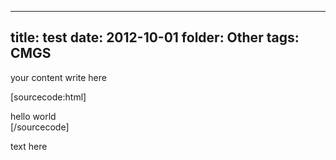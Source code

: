 -----------
title: test
date: 2012-10-01
folder: Other
tags: CMGS
--------

your content write here

[sourcecode:html]
<div id="demo">
hello world
</div>
[/sourcecode]

text here
